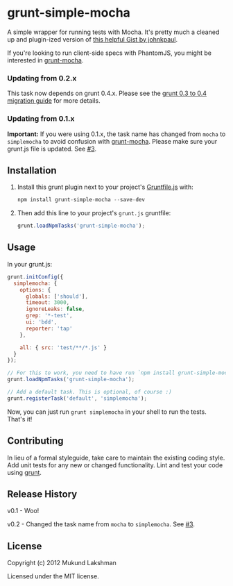 # grunt-simple-mocha

A simple wrapper for running tests with Mocha. It's pretty much a cleaned up
and plugin-ized version of [this helpful Gist by johnkpaul][johnkpaul_gist].

If you're looking to run client-side specs with PhantomJS, you might be
interested in [grunt-mocha][othermocha].

### Updating from 0.2.x

This task now depends on grunt 0.4.x. Please see the
[grunt 0.3 to 0.4 migration guide][migration_guide] for more details.

### Updating from 0.1.x

**Important:** If you were using 0.1.x, the task name has changed from `mocha`
               to `simplemocha` to avoid confusion with
               [grunt-mocha][othermocha]. Please make sure your grunt.js file
               is updated. See [#3][issue3].

## Installation
1. Install this grunt plugin next to your project's
   [Gruntfile.js][getting_started] with:
   ```javascript
   npm install grunt-simple-mocha --save-dev
   ```

2. Then add this line to your project's `grunt.js` gruntfile:
   ```javascript
   grunt.loadNpmTasks('grunt-simple-mocha');
   ```

## Usage

In your grunt.js:

```javascript
grunt.initConfig({
  simplemocha: {
    options: {
      globals: ['should'],
      timeout: 3000,
      ignoreLeaks: false,
      grep: '*-test',
      ui: 'bdd',
      reporter: 'tap'
    },

    all: { src: 'test/**/*.js' }
  }
});

// For this to work, you need to have run `npm install grunt-simple-mocha`
grunt.loadNpmTasks('grunt-simple-mocha');

// Add a default task. This is optional, of course :)
grunt.registerTask('default', 'simplemocha');
```

Now, you can just run `grunt simplemocha` in your shell to run the tests. That's it!

## Contributing
In lieu of a formal styleguide, take care to maintain the existing coding
style. Add unit tests for any new or changed functionality. Lint and test your
code using [grunt][grunt_github].

## Release History
v0.1 - Woo!

v0.2 - Changed the task name from `mocha` to `simplemocha`. See [#3][issue3].

## License
Copyright (c) 2012 Mukund Lakshman

Licensed under the MIT license.

[getting_started]: https://github.com/cowboy/grunt/blob/master/docs/getting_started.md
[johnkpaul_gist]: https://gist.github.com/2361303
[grunt_github]: http://github.com/cowboy/grunt
[issue3]: https://github.com/yaymukund/grunt-simple-mocha/issues/3
[othermocha]: https://github.com/kmiyashiro/grunt-mocha
[migration_guide]: https://github.com/gruntjs/grunt/wiki/Upgrading-from-0.3-to-0.4
